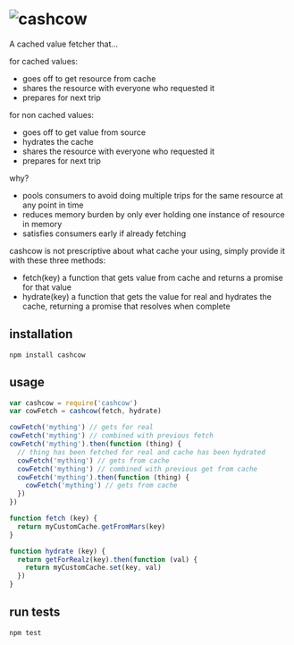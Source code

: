# ![cashcow](https://cloud.githubusercontent.com/assets/640611/16666936/be6cfe96-4481-11e6-9962-44e7bbe6a537.png)


A cached value fetcher that...

for cached values:
- goes off to get resource from cache
- shares the resource with everyone who requested it
- prepares for next trip

for non cached values:
- goes off to get value from source
- hydrates the cache
- shares the resource with everyone who requested it
- prepares for next trip

why?
- pools consumers to avoid doing multiple trips for the same resource at any point in time
- reduces memory burden by only ever holding one instance of resource in memory
- satisfies consumers early if already fetching

cashcow is not prescriptive about what cache your using, simply provide it with these three methods:

- fetch(key) a function that gets value from cache and returns a promise for that value
- hydrate(key) a function that gets the value for real and hydrates the cache, returning a promise that resolves when complete

## installation
```
npm install cashcow
```

## usage
```js
var cashcow = require('cashcow')
var cowFetch = cashcow(fetch, hydrate)

cowFetch('mything') // gets for real
cowFetch('mything') // combined with previous fetch
cowFetch('mything').then(function (thing) {
  // thing has been fetched for real and cache has been hydrated
  cowFetch('mything') // gets from cache
  cowFetch('mything') // combined with previous get from cache
  cowFetch('mything').then(function (thing) {
    cowFetch('mything') // gets from cache
  })
})

function fetch (key) {
  return myCustomCache.getFromMars(key)
}

function hydrate (key) {
  return getForRealz(key).then(function (val) {
    return myCustomCache.set(key, val)
  })
}
```

## run tests
```
npm test
```
